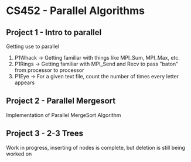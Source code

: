 # CS452 - Parallel Algorithms

## Project 1 - Intro to parallel

Getting use to parallel

1. P1Whack -> Getting familiar with things like MPI_Sum, MPI_Max, etc.
2. P1Rings -> Getting familiar with MPI_Send and Recv to pass "baton" from processor to processor
3. P1Eye -> For a given text file, count the number of times every letter appears

## Project 2 - Parallel Mergesort

Implementation of Parallel MergeSort Algorithm

## Project 3 - 2-3 Trees

Work in progress, inserting of nodes is complete, but deletion is still being worked on
